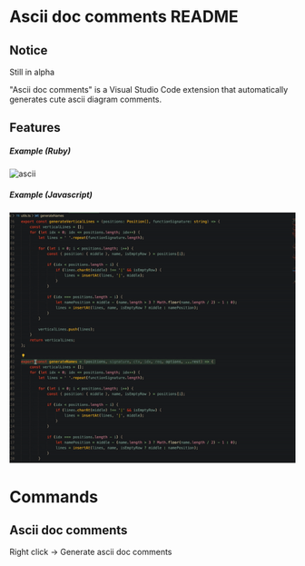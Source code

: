 # Ascii doc comments README

## Notice
Still in alpha

"Ascii doc comments" is a Visual Studio Code extension that automatically generates cute ascii diagram comments.
## Features

##### Example (Ruby)
<img src="https://user-images.githubusercontent.com/13149550/83000472-b3824e80-a00a-11ea-8f81-bbc901199102.png" alt="ascii" width="600"/>

##### Example (Javascript)
<img src="video.gif" alt="videoascii" width="600"/>

# Commands
## Ascii doc comments
Right click -> Generate ascii doc comments
